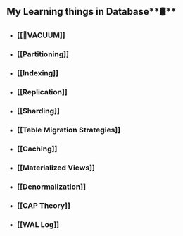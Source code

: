 ## My Learning things in Database**🛢️**

- ### [[🧼VACUUM]]
- ### [[Partitioning]]
- ### [[Indexing]]
- ### [[Replication]]
- ### [[Sharding]]
- ### [[Table Migration Strategies]]
- ### [[Caching]]
- ### [[Materialized Views]]
- ### [[Denormalization]]
- ### [[CAP Theory]]
- ### [[WAL Log]]
